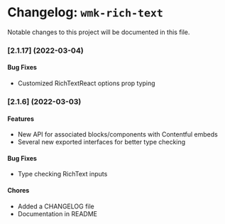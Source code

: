 # Changelog: `wmk-rich-text`

Notable changes to this project will be documented in this file.

### [2.1.17] (2022-03-04)

#### Bug Fixes

- Customized RichTextReact options prop typing

### [2.1.6] (2022-03-03)

#### Features

- New API for associated blocks/components with Contentful embeds
- Several new exported interfaces for better type checking

#### Bug Fixes

- Type checking RichText inputs


#### Chores

- Added a CHANGELOG file
- Documentation in README
